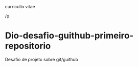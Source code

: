 <!DOCTYPE html>
<html lang="pt, br"
<head<p>curricullo vitae
</p
>/p

# Dio-desafio-guithub-primeiro-repositorio
Desafio de projeto sobre git/guithub
